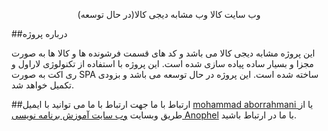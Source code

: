 <p align="center">(در حال توسعه)وب سایت کالا وب مشابه دیجی کالا</p>



##درباره پروژه

این پروژه مشابه دیجی کالا می باشد و کد های قسمت فرشونده ها و کالا ها به صورت مجزا و بسیار ساده پیاده سازی شده است. این پروژه با استفاده از تکنولوژی لاراول و ری اکت به صورت SPA ساخته شده است. این پروژه در حال توسعه می باشد و بزودی تکمیل خواهد شد.



##ارتباط با ما
جهت ارتباط با ما می توانید با ایمیل <a href="mailto:mohammad02abdorrahmani@gmail.com"> mohammad aborrahmani </a> یا از طریق وبسایت <a href="https://anophel.com">وب سایت آموزش برنامه نویسی Anophel</a> با ما در ارتباط باشید.
